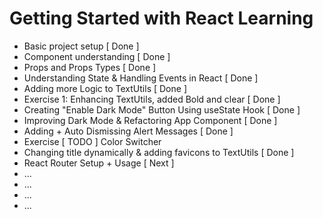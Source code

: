 # Getting Started with React Learning

- Basic project setup [ Done ]
- Component understanding [ Done ]
- Props and Props Types [ Done ]
- Understanding State & Handling Events in React [ Done ]
- Adding more Logic to TextUtils [ Done ]
- Exercise 1: Enhancing TextUtils, added Bold and clear [ Done ]
- Creating "Enable Dark Mode" Button Using useState Hook [ Done ]
- Improving Dark Mode & Refactoring App Component [ Done ]
- Adding + Auto Dismissing Alert Messages [ Done ]
- Exercise [ TODO ] Color Switcher
- Changing title dynamically & adding favicons to TextUtils [ Done ]
- React Router Setup + Usage [ Next ]
- ...
- ...
- ...
- ...

